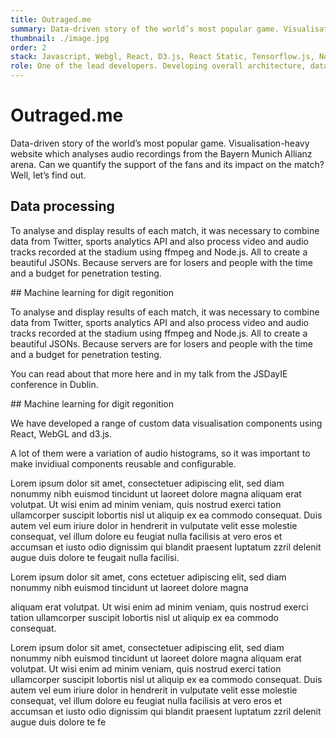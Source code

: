 ```yaml
---
title: Outraged.me
summary: Data-driven story of the world’s most popular game. Visualisation-heavy website which analyses audio recordings from the Bayern Munich Allianz arena. Can we quantify the support of the fans and its impact on the match? Well, let’s find out.
thumbnail: ./image.jpg
order: 2
stack: Javascript, Webgl, React, D3.js, React Static, Tensorflow.js, Node.js, Ffmpeg
role: One of the lead developers. Developing overall architecture, data-processing pipelines and bespoke visualisations.
---
```


# Outraged.me

Data-driven story of the world’s most popular game. Visualisation-heavy website which analyses audio recordings from the Bayern Munich Allianz arena. Can we quantify the support of the fans and its impact on the match? Well, let’s find out.

## Data processing

To analyse and display results of each match, it was necessary to combine data from Twitter, sports analytics API and also process video and audio tracks recorded at the stadium using ffmpeg and Node.js. All to create a beautiful JSONs. Because servers are for losers and people with the time and a budget for penetration testing.

## Machine learning for digit regonition

To analyse and display results of each match, it was necessary to combine data from Twitter, sports analytics API and also process video and audio tracks recorded at the stadium using ffmpeg and Node.js. All to create a beautiful JSONs. Because servers are for losers and people with the time and a budget for penetration testing.

You can read about that more here and in my talk from the JSDayIE conference in Dublin.

## Machine learning for digit regonition

We have developed a range of custom data visualisation components using React, WebGL and d3.js. 

A lot of them were a variation of audio histograms, so it was important to make invidiual components reusable and configurable.

Lorem ipsum dolor sit amet, consectetuer adipiscing elit, sed diam nonummy nibh euismod tincidunt ut laoreet dolore magna aliquam erat volutpat. Ut wisi enim ad minim veniam, quis nostrud exerci tation ullamcorper suscipit lobortis nisl ut aliquip ex ea commodo consequat. Duis autem vel eum iriure dolor in hendrerit in vulputate velit esse molestie consequat, vel illum dolore eu feugiat nulla facilisis at vero eros et accumsan et iusto odio dignissim qui blandit praesent luptatum zzril delenit augue duis dolore te feugait nulla facilisi.

Lorem ipsum dolor sit amet, cons ectetuer adipiscing elit, sed diam nonummy nibh euismod tincidunt ut laoreet dolore magna 

aliquam erat volutpat. Ut wisi enim ad minim veniam, quis nostrud exerci tation ullamcorper suscipit lobortis nisl ut aliquip ex ea commodo consequat.

Lorem ipsum dolor sit amet, consectetuer adipiscing elit, sed diam nonummy nibh euismod tincidunt ut laoreet dolore magna aliquam erat volutpat. Ut wisi enim ad minim veniam, quis nostrud exerci tation ullamcorper suscipit lobortis nisl ut aliquip ex ea commodo consequat. Duis autem vel eum iriure dolor in hendrerit in vulputate velit esse molestie consequat, vel illum dolore eu feugiat nulla facilisis at vero eros et accumsan et iusto odio dignissim qui blandit praesent luptatum zzril delenit augue duis dolore te fe